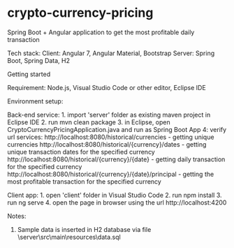 # crypto-currency-pricing
Spring Boot + Angular application to get the most profitable daily transaction

Tech stack:
  Client: Angular 7, Angular Material, Bootstrap
  Server: Spring Boot, Spring Data, H2

Getting started

Requirement:
  Node.js, Visual Studio Code or other editor, Eclipse IDE
  
Environment setup:   

  Back-end service:
    1. import 'server' folder as existing maven project in Eclipse IDE
    2. run mvn clean package
    3. in Eclipse, open CryptoCurrencyPricingApplication.java and run as Spring Boot App
    4: verify url services:
      http://localhost:8080/historical/currencies - getting unique currencies
      http://localhost:8080/historical/{currency}/dates - getting unique transaction dates for the specified currency
      http://localhost:8080/historical/{currency}/{date} - getting daily transaction for the specified currency
      http://localhost:8080/historical/{currency}/{date}/principal - getting the most profitable transaction for the specified currency
      
     
  Client app:
    1. open 'client' folder in Visual Studio Code
    2. run npm install
    3. run ng serve
    4. open the page in browser using the url http://localhost:4200


Notes:
   1. Sample data is inserted in H2 database via file \server\src\main\resources\data.sql
   
  
  
